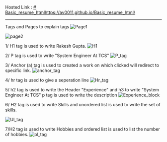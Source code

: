 Hosted Link : [# Basic_resume_html](https://av0011.github.io/Basic_resume_html/)https://av0011.github.io/Basic_resume_html/

-----------------------------------------------------------------------------------------------------------------------------------------------

Tags and Pages to explain tags
![Page1](https://github.com/Av0011/Basic_resume_html/assets/126654288/d60a1800-cf7c-4925-b5e1-a4a6f7a4498e)

![page2](https://github.com/Av0011/Basic_resume_html/assets/126654288/5ae20d62-72b7-491b-818c-6f6a7ef5d5a8)

1/ H1 tag is used to write Rakesh Gupta.
![H1](https://github.com/Av0011/Basic_resume_html/assets/126654288/85c33735-a3a5-4cf2-9d6e-423aa05abe5b)

2/ P tag is used to write "System Engineer At TCS"
![P_tag](https://github.com/Av0011/Basic_resume_html/assets/126654288/e247ed9f-17f6-497c-b2ad-630b0821363d)

3/ Anchor (a) tag is used to created a work on which clicked will redirect to specific link.
![anchor_tag](https://github.com/Av0011/Basic_resume_html/assets/126654288/a60ea7d1-d257-472b-af9c-3ec276557723)

4/ hr tag is used to give a seperation line 
![Hr_tag](https://github.com/Av0011/Basic_resume_html/assets/126654288/019055bc-4d74-4e71-867a-265d9a5b01ad)

5/ h2 tag is used to write the Header "Experience" and h3 to write "System Engineer At TCS"
   p tag is used to write the description 
![Experience_block](https://github.com/Av0011/Basic_resume_html/assets/126654288/38ddf73f-984e-4fd0-92cd-d070856b1acd)

6/ H2 tag is used to write Skills and unordered list is used to write the set of skills.

 ![Ul_tag](https://github.com/Av0011/Basic_resume_html/assets/126654288/9ace466c-2698-463e-8c9e-e89d953ce825)

7/H2 tag is used to write Hobbies and ordered list is used to list the number of hobbies.
![ol_tag](https://github.com/Av0011/Basic_resume_html/assets/126654288/37321db3-e639-4dba-b926-6eca769cd8b7)







